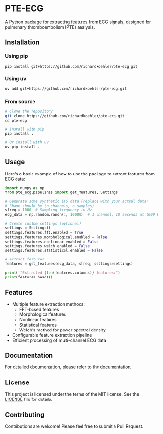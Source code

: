 # PTE-ECG

A Python package for extracting features from ECG signals, designed for pulmonary thromboembolism (PTE) analysis.

## Installation

### Using pip

```bash
pip install git+https://github.com/richardkoehler/pte-ecg.git
```

### Using uv

```bash
uv add git+https://github.com/richardkoehler/pte-ecg.git
```

### From source

```bash
# Clone the repository
git clone https://github.com/richardkoehler/pte-ecg.git
cd pte-ecg

# Install with pip
pip install .

# Or install with uv
uv pip install .
```

## Usage

Here's a basic example of how to use the package to extract features from ECG data:

```python
import numpy as np
from pte_ecg.pipelines import get_features, Settings

# Generate some synthetic ECG data (replace with your actual data)
# Shape should be (n_channels, n_samples)
sfreq = 1000  # Sampling frequency in Hz
ecg_data = np.random.randn(1, 10000)  # 1 channel, 10 seconds at 1000 Hz

# Create custom settings (optional)
settings = Settings()
settings.features.fft.enabled = True
settings.features.morphological.enabled = False
settings.features.nonlinear.enabled = False
settings.features.welch.enabled = False
settings.features.statistical.enabled = False

# Extract features
features = get_features(ecg_data, sfreq, settings=settings)

print(f"Extracted {len(features.columns)} features:")
print(features.head())
```

## Features

- Multiple feature extraction methods:
  - FFT-based features
  - Morphological features
  - Nonlinear features
  - Statistical features
  - Welch's method for power spectral density
- Configurable feature extraction pipeline
- Efficient processing of multi-channel ECG data

## Documentation

For detailed documentation, please refer to the [documentation](https://github.com/richardkoehler/pte-ecg).

## License

This project is licensed under the terms of the MIT license. See the [LICENSE](LICENSE) file for details.

## Contributing

Contributions are welcome! Please feel free to submit a Pull Request.
